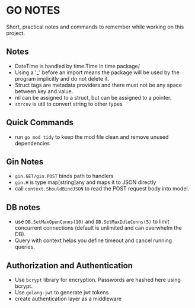 # GO NOTES

Short, practical notes and commands to remember while working on this project.

## Notes
- DateTime is handled by time.Time in time package/
- Using a '_' before an import means the package will be used by the program implicitly and do not delete it.
- Struct tags are metadata providers and there must not be any space between key and value.
- nil can be assigned to a struct, but can be assigned to a pointer.
- `strcnv` is util to convert string to other types

## Quick Commands
- run `go mod tidy` to keep the mod file clean and remove unused dependencies

## Gin Notes
- `gin.GET/gin.POST` binds path to handlers
- `gin.H` is type map[string]any and maps it to JSON directly
- call `context.ShouldBindJSON` to read the POST request body into model.

## DB notes
- use `DB.SetMaxOpenConns(10)` and `DB.SetMaxIdleConns(5)` to limit concurrent connections (default is unlimited and can overwhelm the DB).
- Query with context helps you define timeout and cancel running queries.

## Authorization and Authentication
- Use `bcrypt` library for encryption. Passwords are hashed here using bcrypt.
- Use `golang-jwt` to generate jwt tokens
- create authentication layer as a middleware